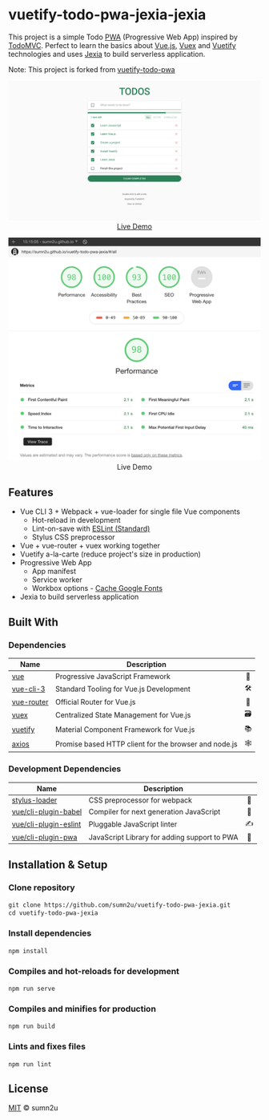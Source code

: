 
# vuetify-todo-pwa-jexia-jexia
This project is a simple Todo [PWA] (Progressive Web App) inspired by [TodoMVC]. Perfect to learn the basics about [Vue.js], [Vuex] and [Vuetify] technologies and uses [Jexia] to build serverless application.

Note: This project is forked from [vuetify-todo-pwa]

[PWA]: https://developers.google.com/web/progressive-web-apps
[TodoMVC]: http://todomvc.com
[Vue.js]: https://vuejs.org
[Vuex]: https://vuex.vuejs.org
[Vuetify]: https://vuetifyjs.com
[Jexia]: https://www.jexia.com/
[vuetify-todo-pwa]: https://github.com/davidgaroro/vuetify-todo-pwa

<p align="center">
  <a href="https://sumn2u.github.io/vuetify-todo-pwa-jexia" target="_blank" rel="noopener">
    <img src="public/img/todo.png">
    Live Demo
  </a>
</p>

<p align="center">
    <img src="public/img/pwa.png">
    Live Demo
</p>

## Features
 - Vue CLI 3 + Webpack + vue-loader for single file Vue components
	-  Hot-reload in development
	-  Lint-on-save with [ESLint (Standard)](https://github.com/standard/eslint-config-standard)
	-  Stylus CSS preprocessor
 - Vue + vue-router + vuex working together
 - Vuetify a-la-carte (reduce project's size  in production)
 - Progressive Web App
	- App manifest
	- Service worker
	- Workbox options - [Cache Google Fonts]
- Jexia to build serverless application
	

[Cache Google Fonts]: https://developers.google.com/web/tools/workbox/guides/common-recipes#google_fonts

## Built With
### Dependencies
| Name| Description | |
|--|--|:--:| 
|[vue]|Progressive JavaScript Framework|🖖
|[vue-cli-3]|️Standard Tooling for Vue.js Development|🛠️
|[vue-router]|Official Router for Vue.js|🚦
|[vuex]|️Centralized State Management for Vue.js|🗃️
|[vuetify]|️Material Component Framework for Vue.js|📚
|[axios]|️Promise based HTTP client for the browser and node.js|🕸️

[vue]: https://vuejs.org
[vue-router]: https://router.vuejs.org
[vue-cli-3]: https://cli.vuejs.org
[vuex]: https://vuex.vuejs.org
[vuetify]: https://vuetifyjs.com
[axios]: https://github.com/axios/axios

### Development Dependencies
| Name| Description | |
|--|--|:--:| 
|[stylus-loader]|CSS preprocessor for webpack|🎨
|[vue/cli-plugin-babel]|Compiler for next generation JavaScript|🐠
|[vue/cli-plugin-eslint]|Pluggable JavaScript linter|✍️
|[vue/cli-plugin-pwa]|JavaScript Library for adding support to PWA|📱

[stylus-loader]: https://github.com/shama/stylus-loader
[vue/cli-plugin-babel]: https://github.com/vuejs/vue-cli/tree/dev/packages/%40vue/cli-plugin-babel
[vue/cli-plugin-eslint]: https://github.com/vuejs/vue-cli/tree/dev/packages/%40vue/cli-plugin-eslint
[vue/cli-plugin-pwa]: https://github.com/vuejs/vue-cli/tree/dev/packages/%40vue/cli-plugin-pwa

## Installation & Setup
### Clone repository
```
git clone https://github.com/sumn2u/vuetify-todo-pwa-jexia.git
cd vuetify-todo-pwa-jexia
```

### Install dependencies
```
npm install
```

### Compiles and hot-reloads for development
```
npm run serve
```

### Compiles and minifies for production
```
npm run build
```

### Lints and fixes files
```
npm run lint
```

## License
[MIT](./LICENSE) &copy; sumn2u
